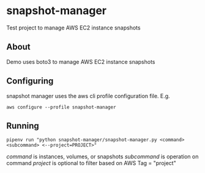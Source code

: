 # snapshot-manager

Test project to manage AWS EC2 instance snapshots

## About

Demo uses boto3 to manage AWS EC2 instance snapshots


## Configuring

snapshot manager uses the aws cli profile configuration file. 
E.g.

`aws configure --profile snapshot-manager`

## Running

`pipenv run "python snapshot-manager/snapshot-manager.py <command> <subcommand> <--project=PROJECT>"`

*command* is instances, volumes, or snapshots
*subcommand* is operation on command
*project* is optional to filter based on AWS Tag = "project"